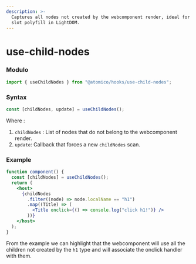 ```yaml
---
description: >-
  Captures all nodes not created by the webcomponent render, ideal for  apply
  slot polyfill in LightDOM.
---
```


# use-child-nodes

### Modulo

```javascript
import { useChildNodes } from "@atomico/hooks/use-child-nodes";
```

### Syntax

```javascript
const [childNodes, update] = useChildNodes();
```

Where :

1. `childNodes` : List of nodes that do not belong to the webcomponent render.
2. `update`: Callback that forces a new `childNodes` scan.

### Example

```jsx
function component() {
  const [childNodes] = useChildNodes();
  return (
    <host>
      {childNodes
        .filter((node) => node.localName == "h1")
        .map((Title) => (
          <Title onclick={() => console.log("click h1!")} />
        ))}
    </host>
  );
}
```

From the example we can highlight that the webcomponent will use all the children not created by the `h1` type and will associate the onclick handler with them.

